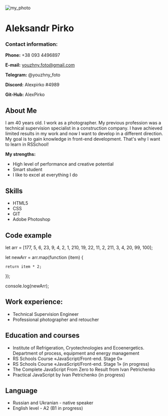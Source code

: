![my_photo](https://user-images.githubusercontent.com/105494280/173196115-00a94206-a324-4774-aabd-b83e4ea26fdd.jpg)
# Aleksandr Pirko

### Contact information:

**Phone:** +38 093 4496897

**E-mail:** youzhny.foto@gmail.com

**Telegram:** @youzhny_foto

**Discord:** Alexpirko #4989

**Git-Hub:** AlexPirko

## About Me

I am 40 years old. I work as a photographer. My previous profession was a technical supervision specialist in a construction company. I have achieved limited results in my work and now I want to develop in a different direction. My goal is to gain knowledge in front-end development. That's why I want to learn in RSSchool!

**My strengths:**
* High level of performance and creative potential
* Smart student
* I like to excel at everything I do


## Skills
* HTML5
* CSS
* GIT
* Adobe Photoshop


## Code example

let arr = [177, 5, 6, 23, 9, 4, 2, 1, 210, 19, 22, 11, 2, 211, 3, 4, 20, 99, 100];

let newArr = arr.map(function (item) {

    return item * 2;
    
});

console.log(newArr);


## Work experience:
* Technical Supervision Engineer
* Professional photographer and retoucher


## Education and courses
* Institute of Refrigeration, Cryotechnologies and Ecoenergetics. Department of process, equipment and energy management
* RS Schools Course «JavaScript/Front-end. Stage 0»
* RS Schools Course «JavaScript/Front-end. Stage 1» (in progress)
* The Complete JavaScript From Zero to Result from Ivan Petrichenko
* Practical JavaScript by Ivan Petrichenko (in progress) 


## Language
* Russian and Ukranian - native speaker
* English level - A2 (B1 in progress)



